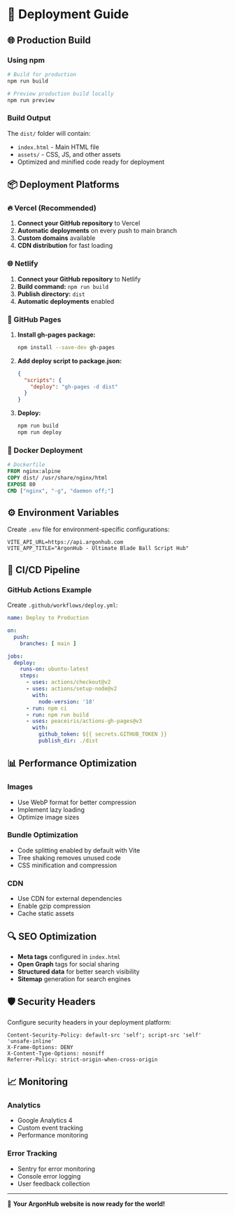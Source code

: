# 🚀 Deployment Guide

## 🌐 Production Build

### Using npm

```bash
# Build for production
npm run build

# Preview production build locally
npm run preview
```

### Build Output

The `dist/` folder will contain:
- `index.html` - Main HTML file
- `assets/` - CSS, JS, and other assets
- Optimized and minified code ready for deployment

## 📦 Deployment Platforms

### 🔥 Vercel (Recommended)

1. **Connect your GitHub repository** to Vercel
2. **Automatic deployments** on every push to main branch
3. **Custom domains** available
4. **CDN distribution** for fast loading

### 🌐 Netlify

1. **Connect your GitHub repository** to Netlify
2. **Build command:** `npm run build`
3. **Publish directory:** `dist`
4. **Automatic deployments** enabled

### 🐙 GitHub Pages

1. **Install gh-pages package:**
   ```bash
   npm install --save-dev gh-pages
   ```

2. **Add deploy script to package.json:**
   ```json
   {
     "scripts": {
       "deploy": "gh-pages -d dist"
     }
   }
   ```

3. **Deploy:**
   ```bash
   npm run build
   npm run deploy
   ```

### 🐳 Docker Deployment

```dockerfile
# Dockerfile
FROM nginx:alpine
COPY dist/ /usr/share/nginx/html
EXPOSE 80
CMD ["nginx", "-g", "daemon off;"]
```

## ⚙️ Environment Variables

Create `.env` file for environment-specific configurations:

```env
VITE_API_URL=https://api.argonhub.com
VITE_APP_TITLE="ArgonHub - Ultimate Blade Ball Script Hub"
```

## 🔧 CI/CD Pipeline

### GitHub Actions Example

Create `.github/workflows/deploy.yml`:

```yaml
name: Deploy to Production

on:
  push:
    branches: [ main ]

jobs:
  deploy:
    runs-on: ubuntu-latest
    steps:
      - uses: actions/checkout@v2
      - uses: actions/setup-node@v2
        with:
          node-version: '18'
      - run: npm ci
      - run: npm run build
      - uses: peaceiris/actions-gh-pages@v3
        with:
          github_token: ${{ secrets.GITHUB_TOKEN }}
          publish_dir: ./dist
```

## 📊 Performance Optimization

### Images
- Use WebP format for better compression
- Implement lazy loading
- Optimize image sizes

### Bundle Optimization
- Code splitting enabled by default with Vite
- Tree shaking removes unused code
- CSS minification and compression

### CDN
- Use CDN for external dependencies
- Enable gzip compression
- Cache static assets

## 🔍 SEO Optimization

- **Meta tags** configured in `index.html`
- **Open Graph** tags for social sharing
- **Structured data** for better search visibility
- **Sitemap** generation for search engines

## 🛡️ Security Headers

Configure security headers in your deployment platform:

```
Content-Security-Policy: default-src 'self'; script-src 'self' 'unsafe-inline'
X-Frame-Options: DENY
X-Content-Type-Options: nosniff
Referrer-Policy: strict-origin-when-cross-origin
```

## 📈 Monitoring

### Analytics
- Google Analytics 4
- Custom event tracking
- Performance monitoring

### Error Tracking
- Sentry for error monitoring
- Console error logging
- User feedback collection

---

🎉 **Your ArgonHub website is now ready for the world!**

